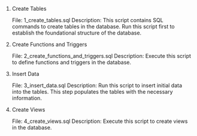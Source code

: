 1. Create Tables

    File: 1_create_tables.sql
    Description: This script contains SQL commands to create tables in the database. Run this script first to establish the foundational structure of the database.

2. Create Functions and Triggers

    File: 2_create_functions_and_triggers.sql
    Description: Execute this script to define functions and triggers in the database.

3. Insert Data

    File: 3_insert_data.sql
    Description: Run this script to insert initial data into the tables. This step populates the tables with the necessary information.

4. Create Views

    File: 4_create_views.sql
    Description: Execute this script to create views in the database.
